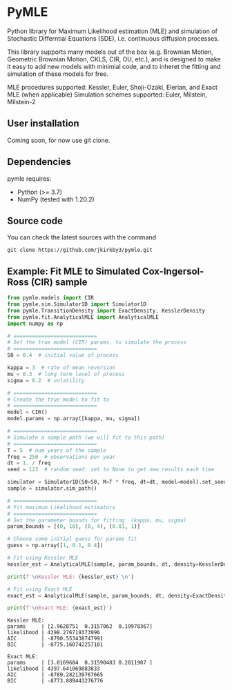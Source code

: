 
# PyMLE

Python library for Maximum Likelihood estimation (MLE) and simulation of Stochastic Differntial Equations (SDE), i.e. continuous diffusion processes.

This library supports many models out of the box (e.g. Brownian Motion, Geometric Brownian Motion, CKLS, CIR, OU, etc.), and is designed to make it easy to add new models with minimial code, and to inheret the fitting and simulation of these models for free.

MLE procedures supported: Kessler, Euler, Shoji-Ozaki, Elerian, and Exact MLE (when applicable)
Simulation schemes supported: Euler, Milstein, Milstein-2


## User installation


Coming soon, for now use git clone.

## Dependencies


pymle requires:

- Python (>= 3.7)
- NumPy (tested with 1.20.2)


## Source code


You can check the latest sources with the command

    git clone https://github.com/jkirkby3/pymle.git
    
    

## Example: Fit MLE to Simulated Cox-Ingersol-Ross (CIR) sample

```python
from pymle.models import CIR
from pymle.sim.Simulator1D import Simulator1D
from pymle.TransitionDensity import ExactDensity, KesslerDensity
from pymle.fit.AnalyticalMLE import AnalyticalMLE
import numpy as np

# ===========================
# Set the true model (CIR) params, to simulate the process
# ===========================
S0 = 0.4  # initial value of process

kappa = 3  # rate of mean reversion
mu = 0.3  # long term level of process
sigma = 0.2  # volatility

# ===========================
# Create the true model to fit to
# ===========================
model = CIR()
model.params = np.array([kappa, mu, sigma])

# ===========================
# Simulate a sample path (we will fit to this path)
# ===========================
T = 5  # num years of the sample
freq = 250  # observations per year
dt = 1. / freq
seed = 123  # random seed: set to None to get new results each time

simulator = Simulator1D(S0=S0, M=T * freq, dt=dt, model=model).set_seed(seed=seed)
sample = simulator.sim_path()

# ===========================
# Fit maximum Likelihood estimators
# ===========================
# Set the parameter bounds for fitting  (kappa, mu, sigma)
param_bounds = [(0, 10), (0, 4), (0.01, 1)]

# Choose some initial guess for params fit
guess = np.array([1, 0.1, 0.4])

# Fit using Kessler MLE
kessler_est = AnalyticalMLE(sample, param_bounds, dt, density=KesslerDensity(model)).estimate_params(guess)

print(f'\nKessler MLE: {kessler_est} \n')

# Fit using Exact MLE
exact_est = AnalyticalMLE(sample, param_bounds, dt, density=ExactDensity(model)).estimate_params(guess)

print(f'\nExact MLE: {exact_est}')
```

```
Kessler MLE: 
params     | [2.9628751  0.3157062  0.19978367] 
likelihood | 4398.276719373996 
AIC        | -8790.553438747991
BIC        | -8775.160742257101 

Exact MLE: 
params     | [3.0169684  0.31590483 0.2011907 ] 
likelihood | 4397.641069883833 
AIC        | -8789.282139767665
BIC        | -8773.889443276776

```

